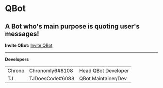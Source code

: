 <html>
<h1>QBot</h1>

<h2>A Bot who's main purpose is quoting user's messages!</h2>

<b>Invite QBot:</b> <a href ="https://discordapp.com/oauth2/authorize?client_id=322882931746013185&scope=bot&permissions=2146958463">Invite QBot</a><hr>

<b>Developers</b>
<table style="width:100%">
    <tr>
        <td>Chrono</td>
        <td>Chronomly6#8108</td>
        <td>Head QBot Developer</td>
    </tr>
    <tr>
        <td>TJ</td>
        <td>TJDoesCode#6088</td>
        <td>QBot Maintainer/Dev</td>
    </tr>
</table>
</html>
